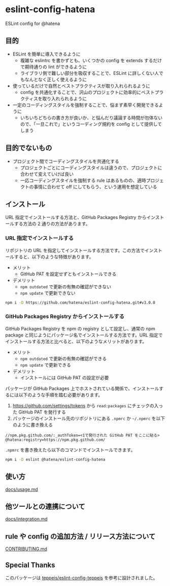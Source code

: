# eslint-config-hatena

ESLint config for @hatena

## 目的

- ESLint を簡単に導入できるように
  - 複雑な eslintrc を書かずとも、いくつかの config を extends するだけで期待通りの lint ができるように
  - ライブラリ側で難しい部分を吸収することで、ESLint に詳しくない人でもなんとなく正しく使えるように
- 使っているだけで自然とベストプラクティスが取り入れられるように
  - config を共通化することで、沢山のプロジェクトに効率的にベストプラクティスを取り入れられるように
- 一定のコーディングスタイルを強制することで、悩まず素早く開発できるように
  - いちいちどちらの書き方が良いか、と悩んだり議論する時間が勿体ないので、「一旦これで」というコーディング規約を config として提供してしまう

## 目的でないもの

- プロジェクト間でコーディングスタイルを共通化する
  - プロジェクトごとにコーディングスタイルは違うので、プロジェクトに合わせて変えていけば良い
  - 一応コーディングスタイルを強制する rule はあるものの、適時プロジェクトの事情に合わせて off にしてもらう、という運用を想定している

## インストール

URL 指定でインストールする方法と、GitHub Packages Registry からインストールする方法の 2 通りの方法があります。

### URL 指定でインストールする

リポジトリの URL を指定してインストールする方法です。この方法でインストールすると、以下のような特徴があります。

- メリット
  - GitHub PAT を設定せずともインストールできる
- デメリット
  - `npm outdated` で更新の有無の確認ができない
  - `npm update` で更新できない

```bash
npm i -D https://github.com/hatena/eslint-config-hatena.git#v3.0.0
```

### GitHub Packages Registry からインストールする

GitHub Packages Registry を npm の registry として設定し、通常の npm package と同じようにパッケージ名でインストールする方法です。URL 指定でインストールする方法と比べると、以下のようなメリットがあります。

- メリット
  - `npm outdated` で更新の有無の確認ができる
  - `npm update` で更新できる
- デメリット
  - インストールには GitHub PAT の設定が必要

パッケージが GitHub Packages 上でホストされている関係で、インストールするには以下のような手順を踏む必要があります。

1. https://github.com/settings/tokens から `read:packages` にチェックの入った GitHub PAT を発行する
2. パッケージのインストール先のリポジトリにある `.npmrc` か `~/.npmrc` を以下のように書き換える

```
//npm.pkg.github.com/:_authToken=<1で発行された GitHub PAT をここに貼る>
@hatena:registry=https://npm.pkg.github.com/
```

`.npmrc` を書き換えたら以下のコマンドでインストールできます。

```bash
npm i -D eslint @hatena/eslint-config-hatena
```

## 使い方

[docs/usage.md](https://github.com/hatena/eslint-config-hatena/blob/main/docs/usage.md)

## 他ツールとの連携について

[docs/integration.md](https://github.com/hatena/eslint-config-hatena/blob/main/docs/integration.md)

## rule や config の追加方法 / リリース方法について

[CONTRIBUTING.md](https://github.com/hatena/eslint-config-hatena/blob/main/CONTRIBUTING.md)

## Special Thanks

このパッケージは [teppeis/eslint-config-teppeis](https://github.com/teppeis/eslint-config-teppeis) を参考に設計されました。
